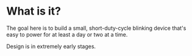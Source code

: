 # What is it?
The goal here is to build a small, short-duty-cycle blinking device that's easy to power for at least a day or two at a time.

Design is in extremely early stages.
